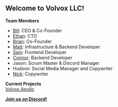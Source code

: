 ## Welcome to Volvox LLC!

**Team Members**

- [Bill](https://github.com/BillChirico): CEO & Co-Founder
- [Ethan](https://github.com/Ethan-Guest): CTO
- [Brian](https://github.com/brianebeling): Co-Founder
- [Matt](https://github.com/mhallmark): Infrastructure & Backend Developer
- [Sam](https://github.com/codingsamuel): Frontend Developer
- [Connor](https://github.com/cxnky/cxnky): Backend Developer
- Jason: Scrum Master & Discord Manager
- Hudson: Social Media Manager and Copywriter
- [Nick](https://github.com/NickSchiazzano): Copywriter

**Current Projects**\
[Volvox.Apollo](https://apollo.volvox.tech)

**[Join us on Discord!](https://discord.gg/Y6BgvsWuNU)**
